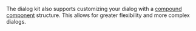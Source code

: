 The dialog kit also supports customizing your dialog with a [compound component](https://kentcdodds.com/blog/compound-components-with-react-hooks) structure.
This allows for greater flexibility and more complex dialogs.
